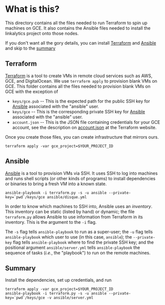 # What is this?
This directory contains all the files needed to run Terraform to spin up
machines on GCE. It also contains the Ansible files needed to install the
linkalytics project onto those nodes.

If you don't want all the gory details, you can install [Terraform][] and [Ansible][] and skip to the [summary][]

## Terraform
[Terraform][] is a tool to create VMs in remote cloud services such as AWS, GCE, and DigitalOcean. We use `terraform apply` to provision blank VMs on GCE. This folder contains all the files needed to provision blank VMs on GCE with the exception of

* `keys/gce.pub` -- This is the expected path for the public SSH key for [Ansible][] associated with the "ansible" user.
* `keys/gce` -- This is the corresponding private SSH key for [Ansible][] associated with the "ansible" user.
* `account.json` -- This is the JSON file containing credentials for your GCE account, see the description on [account.json][] at the Terraform website.

Once you create those files, you can create infrastructure that mirrors ours.

    terraform apply -var gce_project=$YOUR_PROJECT_ID

## Ansible
[Ansible][] is a tool to provision VMs via SSH. It uses SSH to log into machines and runs shell scripts (or other kinds of programs) to install dependencies or binaries to bring a fresh VM into a known state.

    ansible-playbook -i terraform.py -s -u ansible --private-key=`pwd`/keys/gce ansible/disque.yml

In order to know which machines to SSH into, Ansible uses an *inventory*. This inventory can be static (listed by hand) or dynamic; the file `terraform.py` allows Ansible to use information from Terraform in its inventory. This is the argument to the `-i` flag.

The `-s` flag tells `ansible-playbook` to run as a super-user; the `-u` flag tells `ansible-playbook` which user to use (in this case, `ansible`); the `--private-key` flag tells `ansible-playbook` where to find the private SSH key; and the positional argument `ansible/server.yml` tells `ansible-playbook` the sequence of tasks (*i.e.*, the "playbook") to run on the remote machines.

## Summary
Install the dependencies, set up credentials, and run
```
terraform apply -var gce_project=$YOUR_PROJECT_ID
ansible-playbook -i terraform.py -s -u ansible --private-key=`pwd`/keys/gce -v ansible/server.yml
```

[terraform]:     https://terraform.io  "Terraform"
[account.json]:  https://terraform.io/docs/providers/google/index.html "account.json"
[ansible]:       http://ansible.com    "Ansible"
[summary]:       #summary              "Summary"
